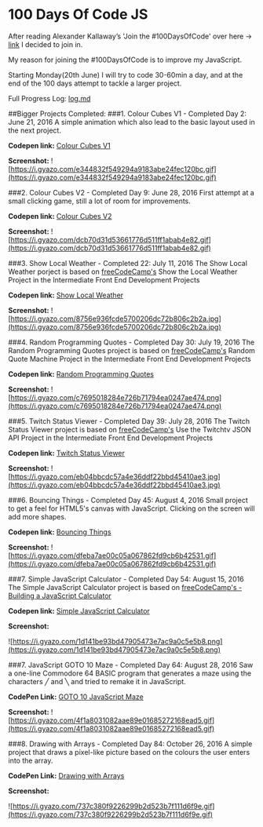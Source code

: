 # 100 Days Of Code JS

After reading Alexander Kallaway’s 'Join the #100DaysOfCode' over here -> [link](https://github.com/Kallaway/javascript-koans) I decided to join in.

My reason for joining the #100DaysOfCode is to improve my JavaScript. 

Starting Monday(20th June) I will try to code 30-60min a day, and at the end of the 100 days attempt to tackle a larger project.

Full Progress Log: [log.md](log.md)

##Bigger Projects Completed:
###1. Colour Cubes V1 - Completed Day 2: June 21, 2016
A simple animation which also lead to the basic layout used in the next project.

**Codepen link:** [Colour Cubes V1](http://codepen.io/Lantare/full/gMLagz/)

**Screenshot:** ![https://i.gyazo.com/e344832f549294a9183abe24fec120bc.gif](https://i.gyazo.com/e344832f549294a9183abe24fec120bc.gif)



###2. Colour Cubes V2 - Completed Day 9: June 28, 2016
First attempt at a small clicking game, still a lot of room for improvements.

**Codepen link:** [Colour Cubes V2](http://codepen.io/LantareCode/full/ezvyvJ/)

**Screenshot:** ![https://i.gyazo.com/dcb70d31d53661776d511ff1abab4e82.gif](https://i.gyazo.com/dcb70d31d53661776d511ff1abab4e82.gif)



###3. Show Local Weather  - Completed 22: July 11, 2016
The Show Local Weather porject is based on [freeCodeCamp's](https://www.freecodecamp.com/challenges/show-the-local-weather) Show the Local Weather Project in the Intermediate Front End Development Projects

**Codepen link:** [Show Local Weather](http://codepen.io/LantareCode/full/LkzrwG/)

**Screenshot:** ![https://i.gyazo.com/8756e936fcde5700206dc72b806c2b2a.jpg](https://i.gyazo.com/8756e936fcde5700206dc72b806c2b2a.jpg)



###4. Random Programming Quotes  - Completed Day 30: July 19, 2016
The Random Programming Quotes project is based on [freeCodeCamp's](https://www.freecodecamp.com/challenges/build-a-random-quote-machine) Random Quote Machine Project in the Intermediate Front End Development Projects

**Codepen link:** [Random Programming Quotes](http://codepen.io/LantareCode/full/jAkxpy/)

**Screenshot:** ![https://i.gyazo.com/c7695018284e726b71794ea0247ae474.png](https://i.gyazo.com/c7695018284e726b71794ea0247ae474.png)



###5. Twitch Status Viewer  - Completed Day 39: July 28, 2016
The Twitch Status Viewer project is based on [freeCodeCamp's](https://www.freecodecamp.com/challenges/use-the-twitchtv-json-api) Use the Twitchtv JSON API Project in the Intermediate Front End Development Projects

**Codepen link:** [Twitch Status Viewer](http://codepen.io/LantareCode/full/xOzBBx/)

**Screenshot:** ![https://i.gyazo.com/eb04bbcdc57a4e36ddf22bbd45410ae3.jpg](https://i.gyazo.com/eb04bbcdc57a4e36ddf22bbd45410ae3.jpg)



###6. Bouncing Things  - Completed Day 45: August 4, 2016
Small project to get a feel for HTML5's canvas with JavaScript. Clicking on the screen will add more shapes.

**Codepen link:** [Bouncing Things](http://codepen.io/LantareCode/full/yJRZXx/)

**Screenshot:** ![https://i.gyazo.com/dfeba7ae00c05a067862fd9cb6b42531.gif](https://i.gyazo.com/dfeba7ae00c05a067862fd9cb6b42531.gif)



###7. Simple JavaScript Calculator  - Completed Day 54: August 15, 2016
The Simple JavaScript Calculator project is based on [freeCodeCamp's - Building a JavaScript Calculator](https://www.freecodecamp.com/challenges/build-a-javascript-calculator)

**Codepen link:** [Simple JavaScript Calculator](http://codepen.io/LantareCode/full/OXddNR/)

**Screenshot:** 

![https://i.gyazo.com/1d141be93bd47905473e7ac9a0c5e5b8.png](https://i.gyazo.com/1d141be93bd47905473e7ac9a0c5e5b8.png)



###7. JavaScript GOTO 10 Maze  - Completed Day 64: August 28, 2016
Saw a one-line Commodore 64 BASIC program that generates a maze using the characters ╱ and ╲ and tried to remake it in JavaScript.

**CodePen Link:** [GOTO 10 JavaScript Maze](http://codepen.io/LantareCode/full/yJmpEw/)

**Screenshot:** ![https://i.gyazo.com/4f1a8031082aae89e01685272168ead5.gif](https://i.gyazo.com/4f1a8031082aae89e01685272168ead5.gif)



###8. Drawing with Arrays  - Completed Day 84: October 26, 2016
A simple project that draws a pixel-like picture based on the colours the user enters into the array.

**CodePen Link:** [Drawing with Arrays](http://codepen.io/LantareCode/full/pEBJZq/)

**Screenshot:** 

![https://i.gyazo.com/737c380f9226299b2d523b7f111d6f9e.gif](https://i.gyazo.com/737c380f9226299b2d523b7f111d6f9e.gif)

